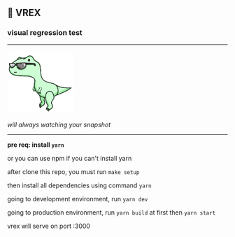 ## **🦖 VREX**

### visual regression test

---

<img src="./public/vrex-mascot.png" alt="vrex" style="width:150px;"/>

_will always watching your snapshot_

---

**pre req: install `yarn`**

or you can use npm if you can't install yarn

after clone this repo, you must run `make setup`

then install all dependencies using command `yarn`

going to development environment, run `yarn dev`

going to production environment, run `yarn build` at first then `yarn start`

vrex will serve on port :3000
